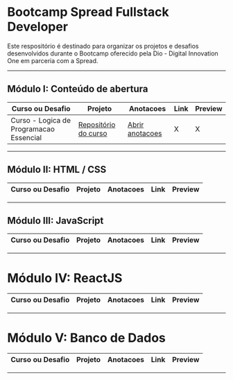 # Bootcamp Spread Fullstack Developer
Este respositório é destinado para organizar os projetos e desafios desenvolvidos durante o Bootcamp oferecido pela Dio - Digital Innovation One em parceria com a Spread.

--- 

## Módulo I: Conteúdo de abertura
| Curso ou Desafio | Projeto | Anotacoes | Link | Preview |
| --- | --- | --- | --- | ---|
| Curso - Logica de Programacao Essencial | [Repositório do curso](https://github.com/lucianakyoko/Bootcamp-Spread-Fullstack-Developer/tree/main/Logica%20de%20Programacao%20Essencial) | [Abrir anotacoes](https://github.com/lucianakyoko/Bootcamp-Spread-Fullstack-Developer/blob/main/Logica%20de%20Programacao%20Essencial/anotacoes.MD) | X | X |
 

---

## Módulo II: HTML / CSS
| Curso ou Desafio | Projeto | Anotacoes | Link | Preview |
| --- | --- | --- | --- | ---|
 

---

## Módulo III: JavaScript
| Curso ou Desafio | Projeto | Anotacoes | Link | Preview |
| --- | --- | --- | --- | ---|
 

---

# Módulo IV: ReactJS
| Curso ou Desafio | Projeto | Anotacoes | Link | Preview |
| --- | --- | --- | --- | ---|
 

---

# Módulo V: Banco de Dados
| Curso ou Desafio | Projeto | Anotacoes | Link | Preview |
| --- | --- | --- | --- | ---|
 

---